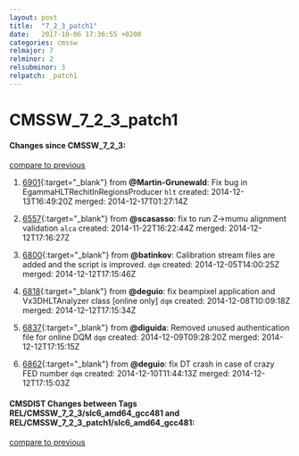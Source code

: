 ```yaml
---
layout: post
title:  "7_2_3_patch1"
date:   2017-10-06 17:36:55 +0200
categories: cmssw
relmajor: 7
relminor: 2
relsubminor: 3
relpatch: _patch1
---
```


# CMSSW_7_2_3_patch1
#### Changes since CMSSW_7_2_3:

[compare to previous](https://github.com/cms-sw/cmssw/compare/CMSSW_7_2_3...CMSSW_7_2_3_patch1)



1. [6901](http://github.com/cms-sw/cmssw/pull/6901){:target="_blank"}  from **@Martin-Grunewald**: Fix bug in EgammaHLTRechitInRegionsProducer `hlt`  created: 2014-12-13T16:49:20Z merged: 2014-12-17T01:27:14Z

1. [6557](http://github.com/cms-sw/cmssw/pull/6557){:target="_blank"}  from **@scasasso**: fix to run Z->mumu alignment validation `alca`  created: 2014-11-22T16:22:44Z merged: 2014-12-12T17:16:27Z

1. [6800](http://github.com/cms-sw/cmssw/pull/6800){:target="_blank"}  from **@batinkov**: Calibration stream files are added and the script is improved. `dqm`  created: 2014-12-05T14:00:25Z merged: 2014-12-12T17:15:46Z

1. [6818](http://github.com/cms-sw/cmssw/pull/6818){:target="_blank"}  from **@deguio**: fix beampixel application and Vx3DHLTAnalyzer class [online only] `dqm`  created: 2014-12-08T10:09:18Z merged: 2014-12-12T17:15:34Z

1. [6837](http://github.com/cms-sw/cmssw/pull/6837){:target="_blank"}  from **@diguida**: Removed unused authentication file for online DQM `dqm`  created: 2014-12-09T09:28:20Z merged: 2014-12-12T17:15:15Z

1. [6862](http://github.com/cms-sw/cmssw/pull/6862){:target="_blank"}  from **@deguio**: fix DT crash in case of crazy FED number `dqm`  created: 2014-12-10T11:44:13Z merged: 2014-12-12T17:15:03Z

#### CMSDIST Changes between Tags REL/CMSSW_7_2_3/slc6_amd64_gcc481 and REL/CMSSW_7_2_3_patch1/slc6_amd64_gcc481:

[compare to previous](https://github.com/cms-sw/cmsdist/compare/REL/CMSSW_7_2_3/slc6_amd64_gcc481...REL/CMSSW_7_2_3_patch1/slc6_amd64_gcc481)



